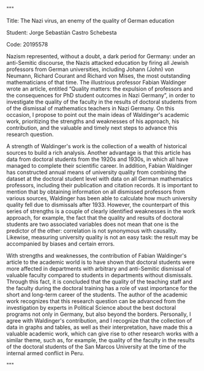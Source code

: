 """

Title: The Nazi virus, an enemy of the quality of German education

Student: Jorge Sebastián Castro Schebesta

Code: 20195578

Nazism represented, without a doubt, a dark period for Germany: under an 
anti-Semitic discourse, the Nazis attacked education by firing all Jewish 
professors from German universities, including Johann (John) von Neumann, 
Richard Courant and Richard von Mises, the most outstanding mathematicians of
that time. The illustrious professor Fabian Waldinger wrote an article, 
entitled “Quality matters: the expulsion of professors and the consequences 
for PhD student outcomes in Nazi Germany”, in order to investigate the quality
of the faculty in the results of doctoral students from of the dismissal of 
mathematics teachers in Nazi Germany. On this occasion, I propose to point out
the main ideas of Waldinger's academic work, prioritizing the strengths and 
weaknesses of his approach, his contribution, and the valuable and timely next
steps to advance this research question.

A strength of Waldinger's work is the collection of a wealth of historical 
sources to build a rich analysis. Another advantage is that this article has 
data from doctoral students from the 1920s and 1930s, in which all have 
managed to complete their scientific career. In addition, Fabian Waldinger has
constructed annual means of university quality from combining the dataset at 
the doctoral student level with data on all German mathematics professors, 
including their publication and citation records. It is important to mention 
that by obtaining information on all dismissed professors from various sources,
Waldinger has been able to calculate how much university quality fell due to
dismissals after 1933. However, the counterpart of this series of strengths is 
a couple of clearly identified weaknesses in the work approach, for example, 
the fact that the quality and results of doctoral students are two associated 
variables does not mean that one is the predictor of the other: correlation is 
not synonymous with causality. Likewise, measuring university quality is not 
an easy task: the result may be accompanied by biases and certain errors.

With strengths and weaknesses, the contribution of Fabian Waldinger's article 
to the academic world is to have shown that doctoral students were more 
affected in departments with arbitrary and anti-Semitic dismissal of valuable 
faculty compared to students in departments without dismissals. Through this 
fact, it is concluded that the quality of the teaching staff and the faculty 
during the doctoral training has a role of vast importance for the short and 
long-term career of the students. The author of the academic work recognizes 
that this research question can be advanced from the investigation by experts 
in Political Science about the best doctoral programs not only in Germany, but 
also beyond the borders. Personally, I agree with Waldinger's contribution, 
and I recognize that the collection of data in graphs and tables, as well as 
their interpretation, have made this a valuable academic work, which can give 
rise to other research works with a similar theme, such as, for example, the 
quality of the faculty in the results of the doctoral students of the 
San Marcos University at the time of the internal armed conflict in Peru.

"""

